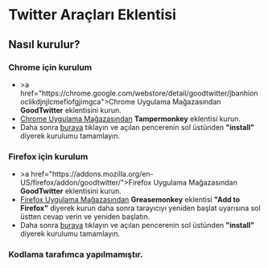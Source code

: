 # Twitter Araçları Eklentisi


<h2>Nasıl kurulur?</h2>
<h3>Chrome için kurulum</h3>
<ul>
<li>>a href="https://chrome.google.com/webstore/detail/goodtwitter/jbanhionoclikdjnjlcmefiofgjimgca">Chrome Uygulama Mağazasından</a> <b>GoodTwitter</b> eklentisini kurun.</li>
<li><a href="https://chrome.google.com/webstore/category/extensions">Chrome Uygulama Mağazasından</a> <b>Tampermonkey</b> eklentisi kurun.</li>
<li>Daha sonra <a href="https://github.com/Warsofdays/Twitter-Araclari/raw/master/twitter-araclari.user.js">buraya</a> tıklayın ve açılan pencerenin sol üstünden <b>"install"</b> diyerek kurulumu tamamlayın.</li>
</ul>

<h3>Firefox için kurulum</h3>
<ul>
<li>>a href="https://addons.mozilla.org/en-US/firefox/addon/goodtwitter/">Firefox Uygulama Mağazasından</a> <b>GoodTwitter</b> eklentisini kurun.</li>
<li><a href="https://addons.mozilla.org/en-US/firefox/">Firefox Uygulama Mağazasından</a> <b>Greasemonkey</b> eklentisi <b>"Add to Firefox"</b> diyerek kurun daha sonra tarayıcıyı yeniden başlat uyarısına sol üstten cevap verin ve yeniden başlatın.</li>
<li>Daha sonra <a href="https://github.com/Warsofdays/Twitter-Araclari/raw/master/twitter-araclari.user.js">buraya</a> tıklayın ve açılan pencerenin sol üstünden <b>"install"</b> diyerek kurulumu tamamlayın.</li>
</ul>

<h3>Kodlama tarafımca yapılmamıştır.</h3>
